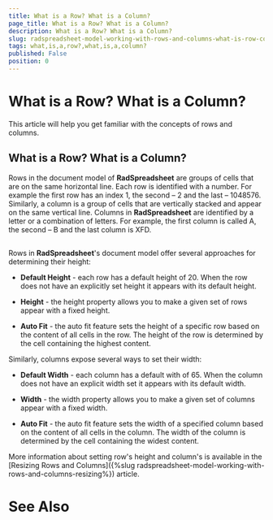 ```yaml
---
title: What is a Row? What is a Column?
page_title: What is a Row? What is a Column?
description: What is a Row? What is a Column?
slug: radspreadsheet-model-working-with-rows-and-columns-what-is-row-column
tags: what,is,a,row?,what,is,a,column?
published: False
position: 0
---
```


# What is a Row? What is a Column?



This article will help you get familiar with the concepts of rows and columns.
      

## What is a Row? What is a Column?

Rows in the document model of __RadSpreadsheet__ are groups of cells that are on the same horizontal line. Each row is identified 
          with a number. For example the first row has an index 1, the second – 2 and the last – 1048576. Similarly, a column is a group of cells that are 
          vertically stacked and appear on the same vertical line. Columns in __RadSpreadsheet__ are identified by a letter or a 
          combination of letters. For example, the first column is called A, the second – B and the last column is XFD.
        

## 

Rows in __RadSpreadsheet__'s document model offer several approaches for determining their height:
        

* __Default Height__ - each row has a default height of 20. When the row does not have an explicitly set height it appears with 
              its default height.
            

* __Height__ - the height property allows you to make a given set of rows appear with a fixed height.
            

* __Auto Fit__ - the auto fit feature sets the height of a specific row based on the content of all cells in the row. The 
              height of the row is determined by the cell containing the highest content.
            

Similarly, columns expose several ways to set their width:
        

* __Default Width__ - each column has a default with of 65. When the column does not have an explicit width set it appears 
              with its default width.
            

* __Width__ - the width property allows you to make a given set of columns appear with a fixed width.
            

* __Auto Fit__ - the auto fit feature sets the width of a specified column based on the content of all cells in the column. 
              The width of the column is determined by the cell containing the widest content.
            

More information about setting row's height and column's is available in the [Resizing Rows and Columns]({%slug radspreadsheet-model-working-with-rows-and-columns-resizing%}) article.
        

# See Also
